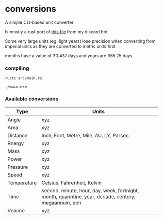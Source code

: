 # conversions

A simple CLI-based unit converter

Is mostly a rust port of [this file](https://github.com/sbrstrkkdwmdr/sbrbot/blob/main/src/vars/conversions.ts) from my discord bot

Some very large units (eg. light years) lose precision when converting from imperial units as they are converted to metric units first

months have a value of 30.437 days and years are 365.25 days

### compiling

`rustc src/main.rs`

`./main.exe`

### Available conversions

| Type        | Units                                                                                                |
| ----------- | ---------------------------------------------------------------------------------------------------- |
| Angle       | xyz                                                                                                  |
| Area        | xyz                                                                                                  |
| Distance    | Inch, Foot, Metre, Mile, AU, LY, Parsec                                                              |
| Rnergy      | xyz                                                                                                  |
| Mass        | xyz                                                                                                  |
| Power       | xyz                                                                                                  |
| Pressure    | xyz                                                                                                  |
| Speed       | xyz                                                                                                  |
| Temperature | Celsius, Fahrenheit, Kelvin                                                                          |
| Time        | second, minute, hour, day, week, fortnight, month, quarintine, year, decade, century, megaannum, eon |
| Volume      | xyz                                                                                                  |
